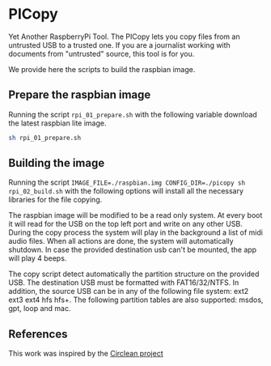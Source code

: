 # PICopy
Yet Another RaspberryPi Tool. The PICopy lets you copy files from an untrusted USB to a trusted one. If you are a journalist working with documents from "untrusted" source, this tool is for you.

We provide here the scripts to build the raspbian image.
## Prepare the raspbian image
Running the script `rpi_01_prepare.sh` with the following variable download the latest raspbian lite image.
```bash
sh rpi_01_prepare.sh
```

## Building the image
Running the script `IMAGE_FILE=./raspbian.img CONFIG_DIR=./picopy sh rpi_02_build.sh` with the following options will install all the necessary libraries for the file copying.

The raspbian image will be modified to be a read only system. At every boot it will read for the USB on the top left port and write on any other USB. During the copy process the system will play in the background a list of midi audio files. When all actions are done, the system will automatically shutdown. In case the provided destination usb can't be mounted, the app will play 4 beeps.

The copy script detect automatically the partition structure on the provided USB. The destination USB must be formatted with FAT16/32/NTFS. In addition, the source USB can be in any of the following file system: ext2 ext3 ext4 hfs hfs+. The following partition tables are also supported: msdos, gpt, loop and mac.

## References
This work was inspired by the [Circlean project](https://github.com/CIRCL/Circlean)
